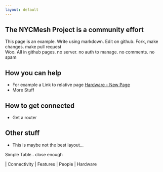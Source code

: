 ```yaml
---
layout: default
---
```


## The NYCMesh Project is a community effort
This page is an example. Write using markdown. Edit on github. Fork, make changes. make pull request  
Woo. All in github pages. no server. no auth to manage. no comments. no spam  


## How you can help
* For example a Link to relative page [Hardware - New Page](hardware/newpage)
* More Stuff


## How to get connected
* Get a router


## Other stuff
* This is maybe not the best layout...


Simple Table.. close enough   


| Connectivity | Features 
| People | Hardware

